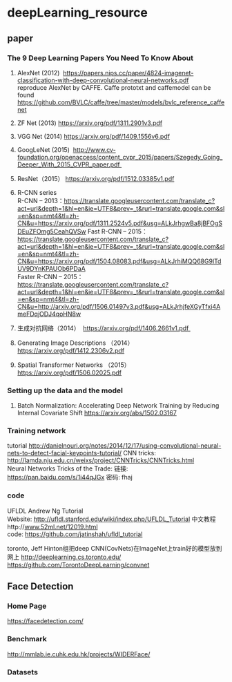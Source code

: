# deepLearning_resource
## paper
### The 9 Deep Learning Papers You Need To Know About 
1. AlexNet (2012)  https://papers.nips.cc/paper/4824-imagenet-classification-with-deep-convolutional-neural-networks.pdf    
reproduce AlexNet by CAFFE. Caffe prototxt and caffemodel can be found https://github.com/BVLC/caffe/tree/master/models/bvlc_reference_caffenet
2. ZF Net (2013) https://arxiv.org/pdf/1311.2901v3.pdf

3. VGG Net (2014)  https://arxiv.org/pdf/1409.1556v6.pdf

4. GoogLeNet (2015)   http://www.cv-foundation.org/openaccess/content_cvpr_2015/papers/Szegedy_Going_Deeper_With_2015_CVPR_paper.pdf 
5. ResNet（2015）  https://arxiv.org/pdf/1512.03385v1.pdf
6.  R-CNN series       
R-CNN – 2013：https://translate.googleusercontent.com/translate_c?act=url&depth=1&hl=en&ie=UTF8&prev=_t&rurl=translate.google.com&sl=en&sp=nmt4&tl=zh-CN&u=https://arxiv.org/pdf/1311.2524v5.pdf&usg=ALkJrhgwBa8jBFOgSDEuZFOmg5CeahQVSw                                                         Fast R-CNN – 2015：https://translate.googleusercontent.com/translate_c?act=url&depth=1&hl=en&ie=UTF8&prev=_t&rurl=translate.google.com&sl=en&sp=nmt4&tl=zh-CN&u=https://arxiv.org/pdf/1504.08083.pdf&usg=ALkJrhiMQQ68G9lTdUV9DYnKPAUOb6PDaA                        
Faster R-CNN – 2015：https://translate.googleusercontent.com/translate_c?act=url&depth=1&hl=en&ie=UTF8&prev=_t&rurl=translate.google.com&sl=en&sp=nmt4&tl=zh-CN&u=http://arxiv.org/pdf/1506.01497v3.pdf&usg=ALkJrhjfeXGyTfxi4AmeFDqjODJ4qoHN8w                              
7. 生成对抗网络（2014）  https://arxiv.org/pdf/1406.2661v1.pdf  
8. Generating Image Descriptions （2014）https://arxiv.org/pdf/1412.2306v2.pdf 
9. Spatial Transformer Networks （2015）  https://arxiv.org/pdf/1506.02025.pdf

### Setting up the data and the model
1. Batch Normalization: Accelerating Deep Network Training by Reducing  Internal Covariate Shift https://arxiv.org/abs/1502.03167
### Training network 
tutorial http://danielnouri.org/notes/2014/12/17/using-convolutional-neural-nets-to-detect-facial-keypoints-tutorial/
CNN tricks: http://lamda.nju.edu.cn/weixs/project/CNNTricks/CNNTricks.html  
Neural Networks Tricks of the Trade: 链接: https://pan.baidu.com/s/1i44qJGx 密码: fhaj
### code
UFLDL Andrew Ng
Tutorial Website: http://ufldl.stanford.edu/wiki/index.php/UFLDL_Tutorial
中文教程http://www.52ml.net/12019.html    
code: https://github.com/jatinshah/ufldl_tutorial

toronto, Jeff Hinton组把deep CNN(CovNets)在ImageNet上train好的模型放到网上
http://deeplearning.cs.toronto.edu/
https://github.com/TorontoDeepLearning/convnet

## Face Detection
### Home Page
https://facedetection.com/
### Benchmark
http://mmlab.ie.cuhk.edu.hk/projects/WIDERFace/
### Datasets
